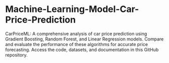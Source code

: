 # Machine-Learning-Model-Car-Price-Prediction
CarPriceML: A comprehensive analysis of car price prediction using Gradient Boosting, Random Forest, and Linear Regression models. Compare and evaluate the performance of these algorithms for accurate price forecasting. Access the code, datasets, and documentation in this GitHub repository.
